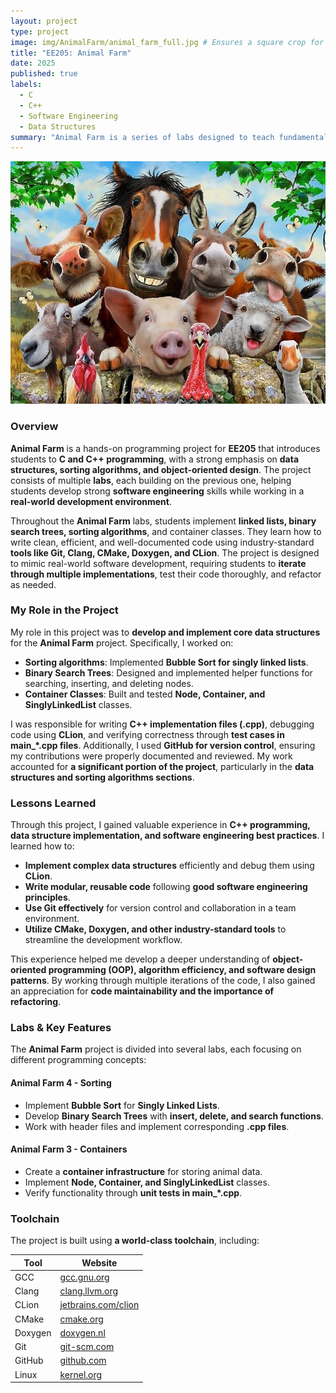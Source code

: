 ```yaml
---
layout: project
type: project
image: img/AnimalFarm/animal_farm_full.jpg # Ensures a square crop for home screen
title: "EE205: Animal Farm"
date: 2025
published: true
labels:
  - C
  - C++
  - Software Engineering
  - Data Structures
summary: "Animal Farm is a series of labs designed to teach fundamental C and C++ programming, emphasizing data structures, sorting algorithms, and software engineering practices."
---
```


<img class="img-full" src="../img/AnimalFarm/animal_farm_full.jpg">

### Overview  
**Animal Farm** is a hands-on programming project for **EE205** that introduces students to **C and C++ programming**, with a strong emphasis on **data structures, sorting algorithms, and object-oriented design**. The project consists of multiple **labs**, each building on the previous one, helping students develop strong **software engineering** skills while working in a **real-world development environment**.

Throughout the **Animal Farm** labs, students implement **linked lists, binary search trees, sorting algorithms**, and container classes. They learn how to write clean, efficient, and well-documented code using industry-standard **tools like Git, Clang, CMake, Doxygen, and CLion**. The project is designed to mimic real-world software development, requiring students to **iterate through multiple implementations**, test their code thoroughly, and refactor as needed.

### My Role in the Project  
My role in this project was to **develop and implement core data structures** for the **Animal Farm** project. Specifically, I worked on:
- **Sorting algorithms**: Implemented **Bubble Sort for singly linked lists**.
- **Binary Search Trees**: Designed and implemented helper functions for searching, inserting, and deleting nodes.
- **Container Classes**: Built and tested **Node, Container, and SinglyLinkedList** classes.

I was responsible for writing **C++ implementation files (.cpp)**, debugging code using **CLion**, and verifying correctness through **test cases in main_*.cpp files**. Additionally, I used **GitHub for version control**, ensuring my contributions were properly documented and reviewed. My work accounted for **a significant portion of the project**, particularly in the **data structures and sorting algorithms sections**.

### Lessons Learned  
Through this project, I gained valuable experience in **C++ programming, data structure implementation, and software engineering best practices**. I learned how to:
- **Implement complex data structures** efficiently and debug them using **CLion**.
- **Write modular, reusable code** following **good software engineering principles**.
- **Use Git effectively** for version control and collaboration in a team environment.
- **Utilize CMake, Doxygen, and other industry-standard tools** to streamline the development workflow.

This experience helped me develop a deeper understanding of **object-oriented programming (OOP), algorithm efficiency, and software design patterns**. By working through multiple iterations of the code, I also gained an appreciation for **code maintainability and the importance of refactoring**.

### Labs & Key Features  
The **Animal Farm** project is divided into several labs, each focusing on different programming concepts:

#### **Animal Farm 4 - Sorting**
- Implement **Bubble Sort** for **Singly Linked Lists**.
- Develop **Binary Search Trees** with **insert, delete, and search functions**.
- Work with header files and implement corresponding **.cpp files**.

#### **Animal Farm 3 - Containers**
- Create a **container infrastructure** for storing animal data.
- Implement **Node, Container, and SinglyLinkedList** classes.
- Verify functionality through **unit tests in main_*.cpp**.

### Toolchain  
The project is built using **a world-class toolchain**, including:

| Tool | Website |
|------|---------|
| GCC | [gcc.gnu.org](https://gcc.gnu.org) |
| Clang | [clang.llvm.org](https://clang.llvm.org) |
| CLion | [jetbrains.com/clion](https://jetbrains.com/clion) |
| CMake | [cmake.org](https://cmake.org) |
| Doxygen | [doxygen.nl](https://doxygen.nl) |
| Git | [git-scm.com](https://git-scm.com) |
| GitHub | [github.com](https://github.com) |
| Linux | [kernel.org](https://kernel.org) |

